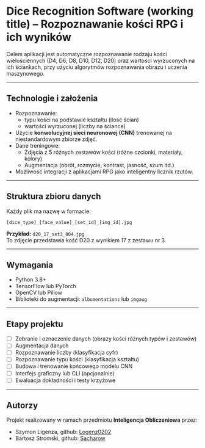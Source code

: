 # Dice Recognition Software (working title) – Rozpoznawanie kości RPG i ich wyników

Celem aplikacji jest automatyczne rozpoznawanie rodzaju kości wielościennych (D4, D6, D8, D10, D12, D20) oraz wartości wyrzuconych na ich ściankach, przy użyciu algorytmów rozpoznawania obrazu i uczenia maszynowego.

---

## Technologie i założenia

- Rozpoznawanie:
  - typu kości na podstawie kształtu (ilość ścian)
  - wartości wyrzuconej (liczby na ściance)
- Użycie **konwolucyjnej sieci neuronowej (CNN)** trenowanej na niestandardowym zbiorze zdjęć.
- Dane treningowe:
  - Zdjęcia z 5 różnych zestawów kości (różne czcionki, materiały, kolory)
  - Augmentacja (obrót, rozmycie, kontrast, jasność, szum itd.)
- Możliwość integracji z aplikacjami RPG jako inteligentny licznik rzutów.

---

## Struktura zbioru danych

Każdy plik ma nazwę w formacie:

```
[dice_type]_[face_value]_[set_id]_[img_id].jpg
```

**Przykład:** `d20_17_set3_004.jpg`  
To zdjęcie przedstawia kość D20 z wynikiem 17 z zestawu nr 3.

---

## Wymagania

- Python 3.8+
- TensorFlow lub PyTorch
- OpenCV lub Pillow
- Biblioteki do augmentacji: `albumentations` lub `imgaug`

---

## Etapy projektu

- [ ] Zebranie i oznaczenie danych (obrazy kości różnych typów i zestawów)
- [ ] Augmentacja danych
- [ ] Rozpoznawanie liczby (klasyfikacja cyfr)
- [ ] Rozpoznawanie typu kości (klasyfikacja kształtu)
- [ ] Budowa i trenowanie końcowego modelu CNN
- [ ] Interfejs graficzny lub CLI (opcjonalnie)
- [ ] Ewaluacja dokładności i testy krzyżowe

---

## Autorzy

Projekt realizowany w ramach przedmiotu **Inteligencja Obliczeniowa** przez:
- Szymon Ligenza, github: [Logenz0202](https://github.com/Logenz0202)
- Bartosz Stromski, github: [Sacharow](https://github.com/Sacharow)
